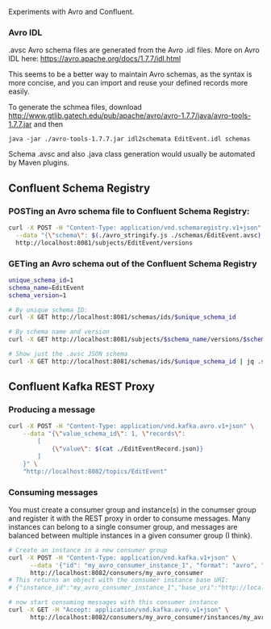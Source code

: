 Experiments with Avro and Confluent.

### Avro IDL

.avsc Avro schema files are generated from the Avro .idl files.  More on Avro IDL here:
https://avro.apache.org/docs/1.7.7/idl.html

This seems to be a better way to maintain Avro schemas, as the syntax is more concise,
and you can import and reuse your defined records more easily.

To generate the schmea files, download http://www.gtlib.gatech.edu/pub/apache/avro/avro-1.7.7/java/avro-tools-1.7.7.jar
and then

```
java -jar ./avro-tools-1.7.7.jar idl2schemata EditEvent.idl schemas
````

Schema .avsc and also .java class generation would usually be automated by Maven plugins.

## Confluent Schema Registry
### POSTing an Avro schema file to Confluent Schema Registry:
```bash
curl -X POST -H "Content-Type: application/vnd.schemaregistry.v1+json" \
  --data "{\"schema\": $(./avro_stringify.js ./schemas/EditEvent.avsc) }" \
  http://localhost:8081/subjects/EditEvent/versions
```

### GETing an Avro schema out of the Confluent Schema Registry

```bash
unique_schema_id=1
schema_name=EditEvent
schema_version=1

# By unique schema ID:
curl -X GET http://localhost:8081/schemas/ids/$unique_schema_id

# By schema name and version
curl -X GET http://localhost:8081/subjects/$schema_name/versions/$schema_version

# Show just the .avsc JSON schema
curl -X GET http://localhost:8081/schemas/ids/$unique_schema_id | jq .schema | ./json_unstringify.sh
```

## Confluent Kafka REST Proxy

### Producing a message

```bash
curl -X POST -H "Content-Type: application/vnd.kafka.avro.v1+json" \
    --data "{\"value_schema_id\": 1, \"records\":
        [
            {\"value\": $(cat ./EditEventRecord.json)}
        ]
    }" \
    "http://localhost:8082/topics/EditEvent"

```

### Consuming messages

You must create a consumer group and instance(s) in the conumser group and
register it with the REST proxy in order to consume messages.  Many instances
can belong to a single consumer group, and messages are balanced between
multiple instances in a given consumer group (I think).

```bash
# Create an instance in a new consumer group
curl -X POST -H "Content-Type: application/vnd.kafka.v1+json" \
      --data '{"id": "my_avro_consumer_instance_1", "format": "avro", "auto.offset.reset": "smallest"}' \
      http://localhost:8082/consumers/my_avro_consumer
# This returns an object with the consumer instance base URI:
# {"instance_id":"my_avro_consumer_instance_1","base_uri":"http://localhost:8082/consumers/my_avro_consumer/instances/my_avro_consumer_instance_1"}

# now start consuming messages with this consumer instance
curl -X GET -H "Accept: application/vnd.kafka.avro.v1+json" \
      http://localhost:8082/consumers/my_avro_consumer/instances/my_avro_consumer_instance_1/topics/EditEvent | jq .


